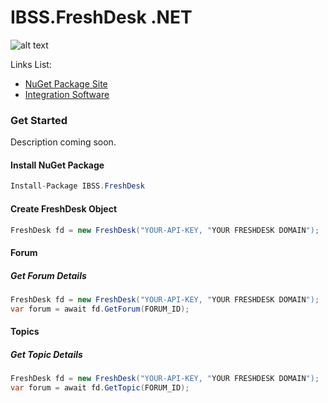 # IBSS.FreshDesk .NET

![alt text][buildstatus]



Links List:

* [NuGet Package Site](https://www.nuget.org/packages/IBSS.FreshDesk/)
* [Integration Software](http://www.integrationsoftware.se/)


### Get Started
Description coming soon.

#### Install NuGet Package
```C#
Install-Package IBSS.FreshDesk
```

#### Create FreshDesk Object
```C#
FreshDesk fd = new FreshDesk("YOUR-API-KEY, "YOUR FRESHDESK DOMAIN");
```

#### Forum

##### Get Forum Details
```C#
FreshDesk fd = new FreshDesk("YOUR-API-KEY, "YOUR FRESHDESK DOMAIN");
var forum = await fd.GetForum(FORUM_ID);
```

#### Topics

##### Get Topic Details
```C#
FreshDesk fd = new FreshDesk("YOUR-API-KEY, "YOUR FRESHDESK DOMAIN");
var forum = await fd.GetTopic(FORUM_ID);
```


[buildstatus]: https://ci.appveyor.com/api/projects/status/w0vft5yxfndhekcb?svg=true "Build Status"